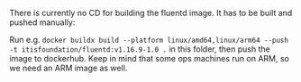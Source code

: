 There is currently no CD for building the fluentd image.
It has to be built and pushed manually:

Run e.g. `docker buildx build --platform linux/amd64,linux/arm64 --push -t itisfoundation/fluentd:v1.16.9-1.0 .` in this folder, then push the image to dockerhub.
Keep in mind that some ops machines run on ARM, so we need an ARM image as well.
